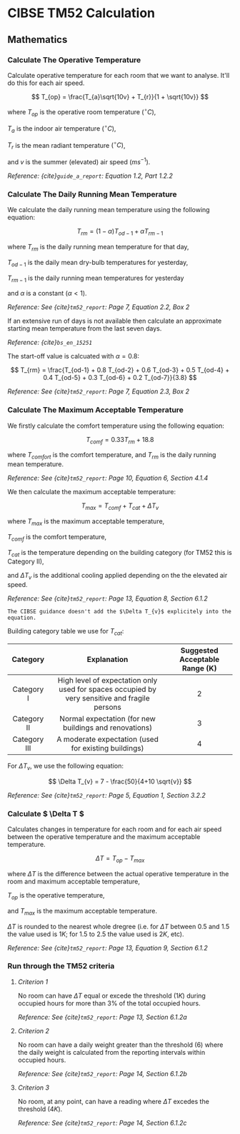 # CIBSE TM52 Calculation

## Mathematics
### Calculate The Operative Temperature
Calculate operative temperature for each room that we want to analyse.
It'll do this for each air speed. 

$$
    T_{op} = \frac{T_{a}\sqrt{10v} + T_{r}}{1 + \sqrt{10v}}
$$

where $T_{op}$ is the operative room temperature ($^\circ C$),

$T_{a}$ is the indoor air temperature $(^\circ C)$,

$T_{r}$ is the mean radiant temperature $(^\circ C)$,

and $v$ is the summer (elevated) air speed $(ms^{-1})$.

*Reference: {cite}`guide_a_report`: Equation 1.2, Part 1.2.2*
### Calculate The Daily Running Mean Temperature
We calculate the daily running mean temperature using the following equation:

$$
T_{rm} = (1 - \alpha) T_{od-1} + \alpha T_{rm-1} 
$$

where $T_{rm}$ is the daily running mean temperature for that day,

$T_{od-1}$ is the daily mean dry-bulb temperatures for yesterday,

$T_{rm-1}$ is the daily running mean temperatures for yesterday

and $\alpha$ is a constant $( \alpha < 1 )$.

*Reference: See {cite}`tm52_report`: Page 7, Equation 2.2, Box 2*

If an extensive run of days is not available then calculate an approximate starting mean temperature from the last seven days. 

*Reference: {cite}`bs_en_15251`*

The start-off value is calcuated with $\alpha = 0.8$:

$$
T_{rm} = \frac{T_{od-1} + 0.8 T_{od-2} + 0.6 T_{od-3} + 0.5 T_{od-4} + 0.4 T_{od-5} + 0.3 T_{od-6} + 0.2 T_{od-7}}{3.8}
$$

*Reference: See {cite}`tm52_report`: Page 7, Equation 2.3, Box 2*

### Calculate The Maximum Acceptable Temperature
We firstly calculate the comfort temperature using the following equation:

$$
T_{comf} = 0.33 T_{rm} + 18.8
$$

where $T_{comfort}$ is the comfort temperature,
and $T_{rm}$ is the daily running mean temperature.

*Reference: See {cite}`tm52_report`: Page 10, Equation 6, Section 4.1.4*

We then calculate the maximum acceptable temperature:

$$
T_{max} = T_{comf} + T_{cat} + \Delta T_{v}
$$

where $T_{max}$ is the maximum acceptable temperature,

$T_{comf}$ is the comfort temperature,

$T_{cat}$ is the temperature depending on the building category (for TM52 this is Category II),

and $\Delta T_{v}$ is the additional cooling applied depending on the the elevated air speed.

*Reference: See {cite}`tm52_report`: Page 13, Equation 8, Section 6.1.2*

```{note} 
The CIBSE guidance doesn't add the $\Delta T_{v}$ explicitely into the equation.
```

Building category table we use for $T_{cat}$:

|   Category   |                                          Explanation                                          | Suggested Acceptable Range (K) |
| :----------: | :-------------------------------------------------------------------------------------------: | :----------------------------: |
|  Category I  | High level of expectation only used for spaces occupied by very sensitive and fragile persons |               2                |
| Category II  |                    Normal expectation (for new buildings and renovations)                     |               3                |
| Category III |                     A moderate expectation (used for existing buildings)                      |               4                |

For $\Delta T_{v}$, we use the following equation:

$$
\Delta T_{v} = 7 - \frac{50}{4+10 \sqrt{v}}
$$

*Reference: See {cite}`tm52_report`: Page 5, Equation 1, Section 3.2.2*


### Calculate $ \Delta T $
Calculates changes in temperature for each room and for each air speed between the operative temperature and the maximum acceptable temperature.

$$
\Delta T = T_{op} - T_{max}
$$

where $\Delta T$ is the difference between the actual operative temperature in the room and maximum acceptable temperature,

$T_{op}$ is the operative temperature,

and $T_{max}$ is the maximum acceptable temperature.

$\Delta T$ is rounded to the nearest whole dregree (i.e. for $\Delta T$ between $0.5$ and $1.5$ the value used is $1K$; for $1.5$ to $2.5$ the value used is $2K$, etc).

*Reference: See {cite}`tm52_report`: Page 13, Equation 9, Section 6.1.2*

### Run through the TM52 criteria
1. *Criterion 1* 
   
    No room can have $\Delta T$ equal or excede the threshold $(1K)$ during occupied hours for more than 3% of the total occupied hours. 
    
    *Reference: See {cite}`tm52_report`: Page 13, Section 6.1.2a*

2. *Criterion 2*
   
    No room can have a daily weight greater than the threshold (6) where the daily weight is calculated from the reporting intervals within occupied hours. 
    
    *Reference: See {cite}`tm52_report`: Page 14, Section 6.1.2b*

3. *Criterion 3* 
   
    No room, at any point, can have a reading where $\Delta T$ excedes the threshold $(4K)$. 
    
    *Reference: See {cite}`tm52_report`: Page 14, Section 6.1.2c*


```{bibliography}
```
